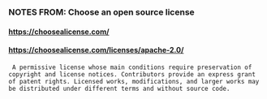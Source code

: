 ### NOTES FROM: Choose an open source license

#### https://choosealicense.com/

#### https://choosealicense.com/licenses/apache-2.0/
``` A permissive license whose main conditions require preservation of copyright and license notices. Contributors provide an express grant of patent rights. Licensed works, modifications, and larger works may be distributed under different terms and without source code.```

